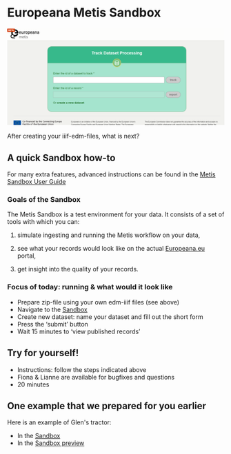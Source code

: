 # Europeana Metis Sandbox

![Sandbox](img/Sandbox_screen_v2.png)

After creating your iiif-edm-files, what is next?

## A quick Sandbox how-to
For many extra features, advanced instructions can be found in the [Metis Sandbox User Guide](https://europeana.atlassian.net/wiki/spaces/EF/pages/2104295432/Metis+Sandbox+User+Guide)


### Goals of the Sandbox

The Metis Sandbox is a test environment for your data. It consists of a set of tools with which you can:

1. simulate ingesting and running the Metis workflow on your data,

2. see what your records would look like on the actual [Europeana.eu](https://www.europeana.eu/nl) portal,

3. get insight into the quality of your records.

### Focus of today: running & what would it look like

* Prepare zip-file using your own edm-iiif files (see above)
* Navigate to the [Sandbox](https://metis-sandbox.europeana.eu/) 
* Create new dataset: name your dataset and fill out the short form
* Press the ‘submit’ button
* Wait 15 minutes to ‘view published records’

## Try for yourself!
* Instructions: follow the steps indicated above
* Fiona & Lianne are available for bugfixes and questions
* 20 minutes

## One example that we prepared for you earlier
Here is an example of Glen's tractor:
* In the [Sandbox](https://metis-sandbox.europeana.eu/dataset/213)
* In the [Sandbox preview](https://metis-sandbox-publish-api-prod-portal.eanadev.org/nl/item/213/_TEMPLATE_IIIF_Tractor)


